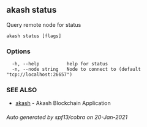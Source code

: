 ## akash status

Query remote node for status

```
akash status [flags]
```

### Options

```
  -h, --help          help for status
  -n, --node string   Node to connect to (default "tcp://localhost:26657")
```

### SEE ALSO

* [akash](akash.md)	 - Akash Blockchain Application

###### Auto generated by spf13/cobra on 20-Jan-2021
